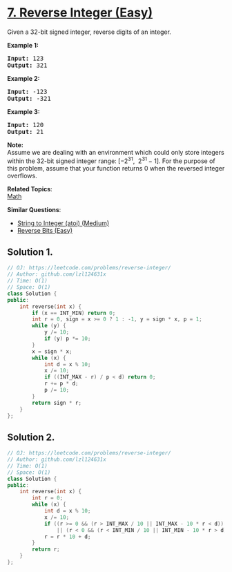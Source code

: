 # [7. Reverse Integer (Easy)](https://leetcode.com/problems/reverse-integer/submissions/)

<p>Given a 32-bit signed integer, reverse digits of an integer.</p>

<p><strong>Example 1:</strong></p>

<pre><strong>Input:</strong> 123
<strong>Output:</strong> 321
</pre>

<p><strong>Example 2:</strong></p>

<pre><strong>Input:</strong> -123
<strong>Output:</strong> -321
</pre>

<p><strong>Example 3:</strong></p>

<pre><strong>Input:</strong> 120
<strong>Output:</strong> 21
</pre>

<p><strong>Note:</strong><br>
Assume we are dealing with an environment which could only store integers within the 32-bit signed integer range: [−2<sup>31</sup>,&nbsp; 2<sup>31&nbsp;</sup>− 1]. For the purpose of this problem, assume that your function returns 0 when the reversed integer overflows.</p>


**Related Topics**:  
[Math](https://leetcode.com/tag/math/)

**Similar Questions**:
* [String to Integer (atoi) (Medium)](https://leetcode.com/problems/string-to-integer-atoi/)
* [Reverse Bits (Easy)](https://leetcode.com/problems/reverse-bits/)

## Solution 1.

```cpp
// OJ: https://leetcode.com/problems/reverse-integer/
// Author: github.com/lzl124631x
// Time: O(1)
// Space: O(1)
class Solution {
public:
    int reverse(int x) {
        if (x == INT_MIN) return 0;
        int r = 0, sign = x >= 0 ? 1 : -1, y = sign * x, p = 1;
        while (y) {
            y /= 10;
            if (y) p *= 10;
        }
        x = sign * x;
        while (x) {
            int d = x % 10;
            x /= 10;
            if ((INT_MAX - r) / p < d) return 0;
            r += p * d;
            p /= 10;
        }
        return sign * r;
    }
};
```

## Solution 2.

```cpp
// OJ: https://leetcode.com/problems/reverse-integer/
// Author: github.com/lzl124631x
// Time: O(1)
// Space: O(1)
class Solution {
public:
    int reverse(int x) {
        int r = 0;
        while (x) {
            int d = x % 10;
            x /= 10;
            if ((r >= 0 && (r > INT_MAX / 10 || INT_MAX - 10 * r < d))
                || (r < 0 && (r < INT_MIN / 10 || INT_MIN - 10 * r > d))) return 0;
            r = r * 10 + d;
        }
        return r;
    }
};
```